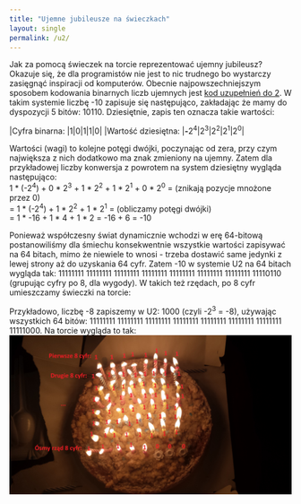 ```yaml
---
title: "Ujemne jubileusze na świeczkach"
layout: single
permalink: /u2/
---
```


Jak za pomocą świeczek na torcie reprezentować ujemny jubileusz? Okazuje się, że dla programistów nie jest to nic trudnego bo wystarczy zasięgnąć inspiracji od komputerów. Obecnie najpowszechniejszym sposobem kodowania binarnych liczb ujemnych jest [kod uzupełnień do 2](https://pl.wikipedia.org/wiki/Kod_uzupe%C5%82nie%C5%84_do_dw%C3%B3ch). W takim systemie liczbę -10 zapisuje się następująco, zakładając że mamy do dyspozycji 5 bitów: 10110. Dziesiętnie, zapis ten oznacza takie wartości:

|Cyfra binarna:            |1|0|1|1|0|
|Wartość dziesiętna:       |<strong>-</strong>2<sup>4</sup>|2<sup>3</sup>|2<sup>2</sup>|2<sup>1</sup>|2<sup>0</sup>|

Wartości (wagi) to kolejne potęgi dwójki, poczynając od zera, przy czym największa z nich dodatkowo ma znak zmieniony na ujemny. Zatem dla przykładowej liczby konwersja z powrotem na system dziesiętny wygląda następująco:<br/>
1 * (-2<sup>4</sup>) + 0 * 2<sup>3</sup> + 1 * 2<sup>2</sup> + 1 * 2<sup>1</sup> + 0 * 2<sup>0</sup> = (znikają pozycje mnożone przez 0)<br/>
= 1 * (-2<sup>4</sup>) + 1 * 2<sup>2</sup> + 1 * 2<sup>1</sup> = (obliczamy potęgi dwójki)<br/>
= 1 * -16 + 1 * 4 + 1 * 2 = -16 + 6 = -10<br/>

Ponieważ współczesny świat dynamicznie wchodzi w erę 64-bitową postanowiliśmy dla śmiechu konsekwentnie wszystkie wartości zapisywać na 64 bitach, mimo że niewiele to wnosi - trzeba dostawić same jedynki z lewej strony aż do uzyskania 64 cyfr. Zatem -10 w systemie U2 na 64 bitach wygląda tak: 11111111 11111111 11111111 11111111 11111111 11111111 11111111 11110110 (grupując cyfry po 8, dla wygody). W takich też rzędach, po 8 cyfr umieszczamy świeczki na torcie:

Przykładowo, liczbę -8 zapiszemy w U2: 1000 (czyli -2<sup>3</sup> = -8), używając wszystkich 64 bitów: 11111111 11111111 11111111 11111111 11111111 11111111 11111111 11111000. Na torcie wygląda to tak: ![Tort ze świeczkami dla -8mio latka](/assets/-8_example.jpg)
